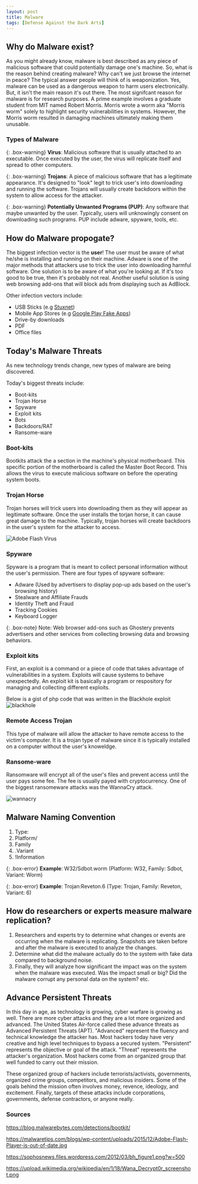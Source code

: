 ```yaml
---
layout: post
title: Malware
tags: [Defense Against the Dark Arts]
---
```


## Why do Malware exist?
As you might already know, malware is best described as any piece of malicious software that could potentially damage one's machine.
So, what is the reason behind creating malware? Why can't we just browse the internet in peace?
The typical answer people will think of is weaponization.
Yes, malware can be used as a dangerous weapon to harm users electronically.
But, it isn't the main reason it's out there.
The most signifcant reason for malware is for research purposes.
A prime example involves a graduate student from MIT named Robert Morris.
Morris wrote a worm aka "Morris worm" solely to highlight security vulnerabilities in systems.
However, the Morris worm resulted in damaging machines ultimately making them unusable. 

### Types of Malware

{: .box-warning}
**Virus**: Malicious software that is usually attached to an executable. Once executed by the user, the virus will replicate itself and spread to other computers.

{: .box-warning}
**Trojans**: A piece of malicious software that has a legitimate appearance. It's designed to "look" legit to trick user's into downloading and running the software. Trojans will usually create backdoors within the system to allow access for the attacker.

{: .box-warning}
**Potentially Unwanted Programs (PUP)**: Any software that maybe unwanted by the user. Typically, users will unknowingly consent on downloading such programs. PUP include adware, spyware, tools, etc.

## How do Malware propogate?
The biggest infection vector is the **user**!
The user must be aware of what he/she is installing and running on their machine.
Adware is one of the major methods that attackers use to trick the user into downloading harmful software.
One solution is to be aware of what you're looking at. If it's too good to be true, then it's probably not real.
Another useful solution is using web browsing add-ons that will block ads from displaying such as AdBlock.

Other infection vectors include:
- USB Sticks (e.g [Stuxnet](https://www.bbc.com/timelines/zc6fbk7))
- Mobile App Stores (e.g [Google Play Fake Apps](https://blog.avast.com/fake-apps-on-google-other-weekly-news))
- Drive-by downloads
- PDF
- Office files

## Today's Malware Threats
As new technology trends change, new types of malware are being discovered.

Today's biggest threats include:
- Boot-kits
- Trojan Horse
- Spyware
- Exploit kits
- Bots
- Backdoors/RAT
- Ransome-ware

### Boot-kits
Bootkits attack the a section in the machine's physical motherboard. 
This specific portion of the motherboard is called the Master Boot Record. 
This allows the virus to execute malicious software on before the operating system boots.

### Trojan Horse
Trojan horses will trick users into downloading them as they will appear as legitimate software.
Once the user installs the torjan horse, it can cause great damage to the machine.
Typically, trojan horses will create backdoors in the user's system for the attacker to access.

![Adobe Flash Virus](https://malwaretips.com/blogs/wp-content/uploads/2015/12/Adobe-Flash-Player-is-out-of-date.jpg)

### Spyware
Spyware is a program that is meant to collect personal information without the user's permission. There are four types of spyware software:
- Adware (Used by advertisers to display pop-up ads based on the user's browsing history)
- Stealware and Affiliate Frauds
- Identity Theft and Fraud
- Tracking Cookies
- Keyboard Logger

{: .box-note}
Note: Web browser add-ons such as Ghostery prevents advertisers and other services from collecting browsing data and browsing behaviors.

### Exploit kits
First, an exploit is a command or a piece of code that takes advantage of vulnerabilities in a system. Exploits will cause systems to behave unexpectedly. An exploit kit is basically a program or respository for managing and collecting different exploits.

Below is a gist of php code that was written in the Blackhole exploit
![blackhole](https://sophosnews.files.wordpress.com/2012/03/bh_figure1.png?w=500)

### Remote Access Trojan
This type of malware will allow the attacker to have remote access to the victim's computer.
It is a trojan type of malware since it is typically installed on a computer without the user's knoweldge.

### Ransome-ware
Ransomware will encrypt all of the user's files and prevent access until the user pays some fee.
The fee is usually payed with cryptocurrency. One of the biggest ransomeware attacks was the WannaCry attack.

![wannacry](https://upload.wikimedia.org/wikipedia/en/1/18/Wana_Decrypt0r_screenshot.png)


## Malware Naming Convention
1. Type: 
2. Platform/ 
3. Family
4. .Variant
5. !Information

{: .box-error}
**Example**: W32/Sdbot.worm (Platform: W32, Family: Sdbot, Variant: Worm)

{: .box-error}
**Example**: Trojan:Reveton.6 (Type: Trojan, Family: Reveton, Variant: 6)

## How do researchers or experts measure malware replication?
1. Researchers and experts try to determine what changes or events are occurring when the malware is replicating. Snapshots are taken before and after the malware is executed to analyze the changes.
2. Determine what did the malware actually do to the system with fake data compared to background noise.
3. Finally, they will analyze how significant the impact was on the system when the malware was executed. Was the impact small or big? Did the malware corrupt any personal data on the system? etc.

## Advance Persistent Threats
In this day in age, as technology is growing, cyber warfare is growing as well. 
There are more cyber attacks and they are a lot more organized and advanced.
The United States Air-force called these advance threats as Advanced Persistent Threats (APT). 
"Advanced" represent the fluency and technical knowledge the attacker has.
Most hackers today have very creative and high level techniques to bypass a secured system. 
"Persistent" represents the objective or goal of the attack. 
"Threat" represents the attacker's organization. 
Most hackers come from an organized group that well funded to carry out their mission.

These organized group of hackers include terrorists/activists, governments, organized crime groups, competitors, and malicious insiders. Some of the goals behind the mission often involves money, revence, ideology, and excitement. Finally, targets of these attacks include corporations, governments, defense contractors, or anyone really. 

### Sources
https://blog.malwarebytes.com/detections/bootkit/ 

https://malwaretips.com/blogs/wp-content/uploads/2015/12/Adobe-Flash-Player-is-out-of-date.jpg

https://sophosnews.files.wordpress.com/2012/03/bh_figure1.png?w=500

https://upload.wikimedia.org/wikipedia/en/1/18/Wana_Decrypt0r_screenshot.png
